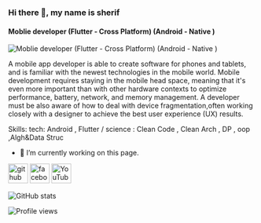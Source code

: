 ### Hi there 👋, my name is sherif
#### Moblie developer (Flutter - Cross Platform) (Android - Native )
![Moblie developer (Flutter - Cross Platform) (Android - Native )](https://scontent.fcai20-5.fna.fbcdn.net/v/t39.30808-6/p526x296/271732467_579945576637253_6428180888437238994_n.jpg?_nc_cat=107&ccb=1-5&_nc_sid=8bfeb9&_nc_ohc=mDRrPmQwVogAX_077u8&_nc_ht=scontent.fcai20-5.fna&oh=00_AT_tP4SEGqH7hAi16N9TC07BZIwYK7wM_fGc65nz-61q4g&oe=61E8E5BF)

A mobile app developer is able to create software for phones and tablets, and is familiar with the newest technologies in the mobile world. Mobile development requires staying in the mobile head space, meaning that it's even more important than with other hardware contexts to optimize performance, battery, network, and memory management. A developer must be also aware of how to deal with device fragmentation,often working closely with a designer to achieve the best user experience (UX) results.

Skills: tech: Android , Flutter / science : Clean Code , Clean Arch , DP , oop ,Algh&Data Struc 

- 🔭 I’m currently working on this page. 


[<img src='https://cdn.jsdelivr.net/npm/simple-icons@3.0.1/icons/github.svg' alt='github' height='40'>](https://github.com/itsherifAhmed)  [<img src='https://cdn.jsdelivr.net/npm/simple-icons@3.0.1/icons/facebook.svg' alt='facebook' height='40'>](https://www.facebook.com/https://www.facebook.com/Secitsherif/)  [<img src='https://cdn.jsdelivr.net/npm/simple-icons@3.0.1/icons/youtube.svg' alt='YouTube' height='40'>](https://www.youtube.com/channel/https://www.youtube.com/channel/UCytEtngcIINSMbdc22SrbrQ)  

![GitHub stats](https://github-readme-stats.vercel.app/api?username=itsherifAhmed&show_icons=true)  

![Profile views](https://gpvc.arturio.dev/itsherifAhmed)  
